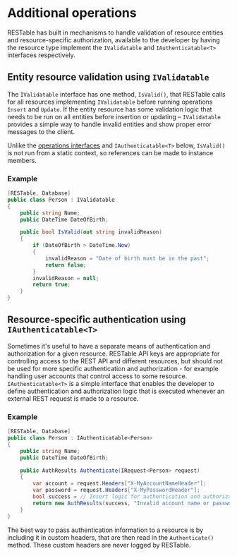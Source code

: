 # Additional operations

RESTable has built in mechanisms to handle validation of resource entities and resource-specific authorization, available to the developer by having the resource type implement the `IValidatable` and `IAuthenticatable<T>` interfaces respectively.

## Entity resource validation using `IValidatable`

The `IValidatable` interface has one method, `IsValid()`, that RESTable calls for all resources implementing `IValidatable` before running operations `Insert` and `Update`. If the entity resource has some validation logic that needs to be run on all entities before insertion or updating – `IValidatable` provides a simple way to handle invalid entities and show proper error messages to the client.

Unlike the [operations interfaces](../#operations-and-operations-interfaces) and `IAuthenticatable<T>` below, `IsValid()` is not run from a static context, so references can be made to instance members.

### Example

```csharp
[RESTable, Database]
public class Person : IValidatable
{
    public string Name;
    public DateTime DateOfBirth;

    public bool IsValid(out string invalidReason)
    {
        if (DateOfBirth > DateTime.Now)
        {
            invalidReason = "Date of birth must be in the past";
            return false;
        }
        invalidReason = null;
        return true;
    }
}
```

## Resource-specific authentication using `IAuthenticatable<T>`

Sometimes it's useful to have a separate means of authentication and authorization for a given resource. RESTable API keys are appropriate for controlling access to the REST API and different resources, but should not be used for more specific authentication and authorization - for example handling user accounts that control access to some resource. `IAuthenticatable<T>` is a simple interface that enables the developer to define authentication and authorization logic that is executed whenever an external REST request is made to a resource.

### Example

```csharp
[RESTable, Database]
public class Person : IAuthenticatable<Person>
{
    public string Name;
    public DateTime DateOfBirth;

    public AuthResults Authenticate(IRequest<Person> request)
    {
        var account = request.Headers["X-MyAccountNameHeader"];
        var password = request.Headers["X-MyPasswordHeader"];
        bool success = // Insert logic for authentication and authorization here
        return new AuthResults(success, "Invalid account name or password");
    }
}
```

The best way to pass authentication information to a resource is by including it in custom headers, that are then read in the `Authenticate()` method. These custom headers are never logged by RESTable.
